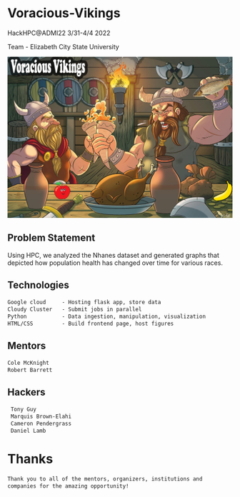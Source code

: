 # Voracious-Vikings 

HackHPC@ADMI22 3/31-4/4 2022

Team - Elizabeth City State University


![VV_Background](https://github.com/dancarlam/Voracious-Vikings-ADMI22/blob/main/TeamPictures/VV_Background%202.png)
## Problem Statement

Using HPC, we analyzed the Nhanes dataset and generated graphs that depicted how population health has changed over time for various races.

## Technologies

    Google cloud     - Hosting flask app, store data
    Cloudy Cluster   - Submit jobs in parallel 
    Python           - Data ingestion, manipulation, visualization 
    HTML/CSS         - Build frontend page, host figures 
    
## Mentors
    Cole McKnight
    Robert Barrett
 
 ## Hackers 
     Tony Guy 
     Marquis Brown-Elahi
     Cameron Pendergrass
     Daniel Lamb

# Thanks

    Thank you to all of the mentors, organizers, institutions and companies for the amazing opportunity!

